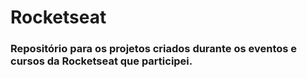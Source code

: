 # Rocketseat
### Repositório para os projetos criados durante os eventos e cursos da Rocketseat que participei.

